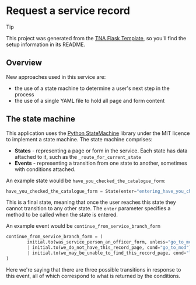 # Request a service record

> [!TIP]
> This project was generated from the [TNA Flask Template](https://github.com/nationalarchives/flask-application-template), so you'll find the setup information in its README.

## Overview

New approaches used in this service are:

- the use of a state machine to determine a user's next step in the process
- the use of a single YAML file to hold all page and form content

## The state machine

This application uses the [Python StateMachine](https://pypi.org/project/python-statemachine/) library under the MIT licence to implement a state machine. The state machine comprises:

- **States** - representing a page or form in the service. Each state has data attached to it, such as the `_route_for_current_state`
- **Events** - representing a transition from one state to another, sometimes with conditions attached.

An example state would be `have_you_checked_the_catalogue_form`:

```python
have_you_checked_the_catalogue_form = State(enter="entering_have_you_checked_the_catalogue_form", final=True)
```

This is a final state, meaning that once the user reaches this state they cannot transition to any other state. The `enter` parameter specifies a method to be called when the state is entered.

An example event would be `continue_from_service_branch_form`

```python
continue_from_service_branch_form = (
        initial.to(was_service_person_an_officer_form, unless="go_to_mod or likely_unfindable")
        | initial.to(we_do_not_have_this_record_page, cond="go_to_mod")
        | initial.to(we_may_be_unable_to_find_this_record_page, cond="likely_unfindable")
)
```

Here we're saying that there are three possible transitions in response to this event, all of which correspond to what is returned by the conditions.
